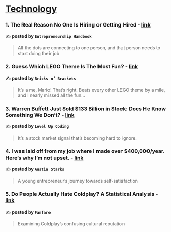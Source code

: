 
<h1><a href=https://medium.com/tag/technology/recommended target="_blank" rel="noopener noreferrer">Technology</a></h1>
<h3>1. The Real Reason No One Is Hiring or Getting Hired - <a href="https://medium.com/entrepreneur-s-handbook/the-real-reason-no-one-is-hiring-or-getting-hired-3b953383ebf7" target="_blank" rel="noopener noreferrer">link</a></h3>

✍️ **posted by `Entrepreneurship Handbook`**

<blockquote>All the dots are connecting to one person, and that person needs to start doing their job</blockquote>

<h3>2. Guess Which LEGO Theme Is The Most Fun? - <a href="https://medium.com/bricksnbrackets/guess-which-lego-theme-is-the-most-fun-0650d65de6c9" target="_blank" rel="noopener noreferrer">link</a></h3>

✍️ **posted by `Bricks n’ Brackets`**

<blockquote>It’s a me, Mario! That’s right. Beats every other LEGO theme by a mile, and I nearly missed all the fun…</blockquote>

<h3>3. Warren Buffett Just Sold $133 Billion in Stock: Does He Know Something We Don’t? - <a href="https://medium.com/gitconnected/warren-buffett-just-sold-133-billion-in-stock-does-he-know-something-we-dont-94e8ed5cbc3d" target="_blank" rel="noopener noreferrer">link</a></h3>

✍️ **posted by `Level Up Coding`**

<blockquote>It’s a stock market signal that’s becoming hard to ignore.</blockquote>

<h3>4. I was laid off from my job where I made over $400,000/year. Here’s why I’m not upset. - <a href="https://medium.com/@austin-starks/i-was-laid-off-from-my-job-where-i-made-over-400-000-year-heres-why-i-m-not-upset-b1d80b1fb5e7" target="_blank" rel="noopener noreferrer">link</a></h3>

✍️ **posted by `Austin Starks`**

<blockquote>A young entrepreneur’s journey towards self-satisfaction</blockquote>

<h3>5. Do People Actually Hate Coldplay? A Statistical Analysis - <a href="https://medium.com/fan-fare/do-people-actually-hate-coldplay-a-statistical-analysis-4369533ca785" target="_blank" rel="noopener noreferrer">link</a></h3>

✍️ **posted by `Fanfare`**

<blockquote>Examining Coldplay’s confusing cultural reputation</blockquote>

